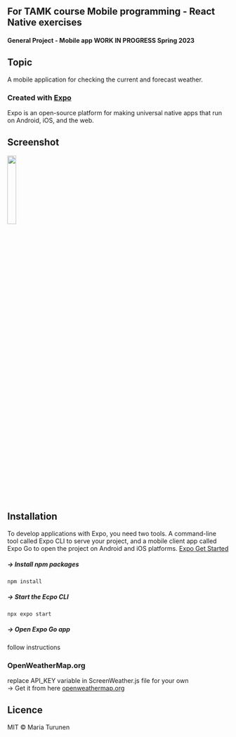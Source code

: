 ## For TAMK course Mobile programming - React Native exercises

#### General Project - Mobile app WORK IN PROGRESS Spring 2023

## Topic

A mobile application for checking the current and forecast weather.

### Created with [Expo](https://expo.dev/)

Expo is an open-source platform for making universal native apps that run on Android, iOS, and the web.


## Screenshot

<img src="https://user-images.githubusercontent.com/98017948/219074617-711d1ef9-c770-4237-a3e0-41ad808c1ff6.jpg" width=20% height=20%>

## Installation

To develop applications with Expo, you need two tools. A command-line tool called Expo CLI to serve your project,
and a mobile client app called Expo Go to open the project on Android and iOS platforms. 
[Expo Get Started](https://docs.expo.dev/get-started/installation/)

##### -> Install npm packages
`npm install`

##### -> Start the Ecpo CLI
`npx expo start`

##### -> Open Expo Go app 
follow instructions

### OpenWeatherMap.org
replace API_KEY variable in ScreenWeather.js file for your own \
-> Get it from here [openweathermap.org](https://openweathermap.org/)

## Licence

MIT © Maria Turunen
